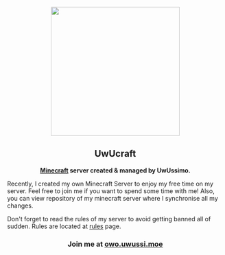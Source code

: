 <p align="center"><a href="https://uwussi.moe/minecraft" target="_blank"><img height="300" width="300" src="https://www.uwussi.moe/favicons/uwucraft.png"/></a></p>
<h2 align="center">UwUcraft</h2>
<p align="center"><b><a href="https://minecraft.net" target="_blank">Minecraft</a> server created & managed by UwUssimo.</b></p>

Recently, I created my own Minecraft Server to enjoy my free time on
my server. Feel free to join me if you want to spend some time with
me! Also, you can view repository of my minecraft server where I
synchronise all my changes.

Don't forget to read the rules of my server to avoid getting banned
all of sudden. Rules are located at [rules](https://www.uwussi.moe/minecraft/rules) page.

<p align="center"><h3 align="center">Join me at <a href="https://uwussi.moe/minecraft">owo.uwussi.moe</a></h3></p>